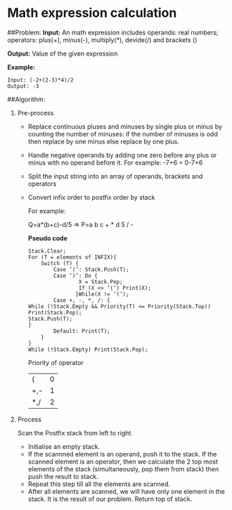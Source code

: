 # Math expression calculation

##Problem:
__Input:__ An math expression includes operands: real numbers; operators: plus(+), minus(-), multiply(*), devide(/) and brackets ()

__Output:__ Value of the given expression

__Example:__
~~~
Input: (-2+(2-3)*4)/2
Output: -3
~~~

##Algorithm:

1. Pre-process
	- Replace continuous pluses and minuses by single plus or minus by counting the number of minuses:
	  if the number of minuses is odd then replace by one minus 
	  else replace  by one plus.
	- Handle negative operands by adding one zero before any plus or minus with no operand before it.
	For example: -7+6 = 0-7+6
	- Split the input string into an array of operands, brackets and operators
	- Convert infix order to postfix order by stack
	
		For example:
	
		Q=a*(b+c)-d/5 => P=a b c + * d 5 / -
	
		__Pseudo code__
		~~~
		Stack.Clear;
		For (T = elements of INFIX){
			Switch (T) {
				Case ‘(’: Stack.Push(T);
				Case ‘)’: Do {
						X = Stack.Pop;
						If (X <> ’(‘) Print(X);
					   }While(X != ’(‘);			
				Case +, -, *, /: {
		While (!Stack.Empty && Priority(T) <= Priority(Stack.Top)) Print(Stack.Pop);
		Stack.Push(T);
		}
				Default: Print(T);
			}
		}
		While (!Stack.Empty) Print(Stack.Pop);
		~~~
		Priority of operator
		


		|    |      |
		|:---|:-----|
		|(   |0     | 
		|+,- |1     |
		|*,/ |2     |

2. Process

	Scan the Postfix stack from left to right.
	- Initialise an empty stack.
	- If the scannned element is an operand, push it to the stack. 
	  If the scanned element is an operator, then we calculate the 2 top most elements of the stack (simultaneously, pop them from stack) then push the result to stack.
	- Repeat this step till all the elements are scanned.
	- After all elements are scanned, we will have only one element in the stack. It is the result of our problem. Return top of stack.
